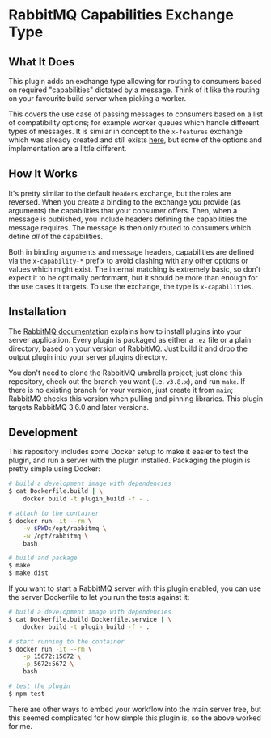 # RabbitMQ Capabilities Exchange Type

## What It Does

This plugin adds an exchange type allowing for routing to consumers
based on required "capabilities" dictated by a message. Think of it
like the routing on your favourite build server when picking a worker.

This covers the use case of passing messages to consumers based on
a list of compatibility options; for example worker queues which
handle different types of messages. It is similar in concept to the
`x-features` exchange which was already created and still exists
[here](https://github.com/senseysensor/rabbitmq-x-features-exchange),
but some of the options and implementation are a little different.

## How It Works

It's pretty similar to the default `headers` exchange, but the roles
are reversed. When you create a binding to the exchange you provide
(as arguments) the capabilities that your consumer offers. Then, when
a message is published, you include headers defining the capabilities
the message requires. The message is then only routed to consumers which
define *all* of the capabilities.

Both in binding arguments and message headers, capabilities are defined
via the `x-capability-*` prefix to avoid clashing with any other options
or values which might exist. The internal matching is extremely basic, so
don't expect it to be optimally performant, but it should be more than
enough for the use cases it targets. To use the exchange, the type is
`x-capabilities`.

## Installation

The [RabbitMQ documentation](https://www.rabbitmq.com/installing-plugins.html)
explains how to install plugins into your server application. Every plugin is
packaged as either a `.ez` file or a plain directory, based on your version
of RabbitMQ. Just build it and drop the output plugin into your server plugins
directory.

You don't need to clone the RabbitMQ umbrella project; just clone
this repository, check out the branch you want (i.e. `v3.8.x`), and run `make`.
If there is no existing branch for your version, just create it from `main`;
RabbitMQ checks this version when pulling and pinning libraries. This plugin
targets RabbitMQ 3.6.0 and later versions.

## Development

This repository includes some Docker setup to make it easier to test the plugin,
and run a server with the plugin installed. Packaging the plugin is pretty simple
using Docker:

```bash
# build a development image with dependencies
$ cat Dockerfile.build | \
    docker build -t plugin_build -f - .

# attach to the container
$ docker run -it --rm \
    -v $PWD:/opt/rabbitmq \
    -w /opt/rabbitmq \
    bash

# build and package
$ make
$ make dist
```

If you want to start a RabbitMQ server with this plugin enabled, you can use
the server Dockerfile to let you run the tests against it:

```bash
# build a development image with dependencies
$ cat Dockerfile.build Dockerfile.service | \
    docker build -t plugin_build -f - .

# start running to the container
$ docker run -it --rm \
    -p 15672:15672 \
    -p 5672:5672 \
    bash

# test the plugin
$ npm test
```

There are other ways to embed your workflow into the main server tree, but this
seemed complicated for how simple this plugin is, so the above worked for me.
